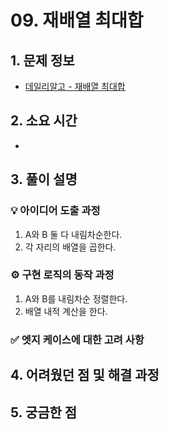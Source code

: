 # 09. 재배열 최대합

## 1. 문제 정보
- [데일리알고 - 재배열 최대합](https://dailyalgo.kr/ko/problems/191)

## 2. 소요 시간
- 

## 3. 풀이 설명
### 💡 아이디어 도출 과정
1. A와 B 둘 다 내림차순한다.
2. 각 자리의 배열을 곱한다.

### ⚙️ 구현 로직의 동작 과정
1. A와 B를 내림차순 정렬한다.
2. 배열 내적 계산을 한다.

### ✅ 엣지 케이스에 대한 고려 사항

## 4. 어려웠던 점 및 해결 과정

## 5. 궁금한 점

